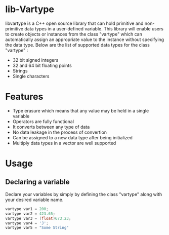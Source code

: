 # lib-Vartype #
libvartype is a C++ open source library that can hold primitive and non-primitive data types in a user-defined variable.
This library will enable users to create objects or instances from the class "vartype" which can automatically assign an
appropriate value to the instance without specifying the data type. Below are the list of supported data types for the class
"vartype" :
- 32 bit signed integers
- 32 and 64 bit floating points
- Strings
- Single characters

# Features #
- Type erasure which means that any value may be held in a single variable
- Operators are fully functional
- It converts between any type of data
- No data leakage in the process of convertion
- Can be assigned to a new data type after being initialized
- Multiply data types in a vector are well supported

# Usage #
## Declaring a variable ##
Declare your variables by simply by defining the class "vartype" along with your desired variable name.
```cpp
vartype var1 = 200;
vartype var2 = 423.65;
vartype var3 = (float)673.23;
vartype var4 = 'J';
vartype var5 = "Some String"
```
